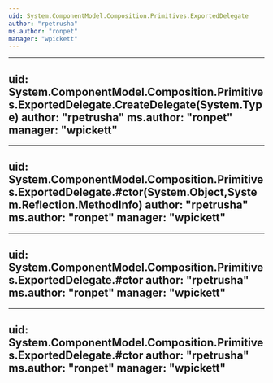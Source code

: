 ```yaml
---
uid: System.ComponentModel.Composition.Primitives.ExportedDelegate
author: "rpetrusha"
ms.author: "ronpet"
manager: "wpickett"
---
```


---
uid: System.ComponentModel.Composition.Primitives.ExportedDelegate.CreateDelegate(System.Type)
author: "rpetrusha"
ms.author: "ronpet"
manager: "wpickett"
---

---
uid: System.ComponentModel.Composition.Primitives.ExportedDelegate.#ctor(System.Object,System.Reflection.MethodInfo)
author: "rpetrusha"
ms.author: "ronpet"
manager: "wpickett"
---

---
uid: System.ComponentModel.Composition.Primitives.ExportedDelegate.#ctor
author: "rpetrusha"
ms.author: "ronpet"
manager: "wpickett"
---

---
uid: System.ComponentModel.Composition.Primitives.ExportedDelegate.#ctor
author: "rpetrusha"
ms.author: "ronpet"
manager: "wpickett"
---
